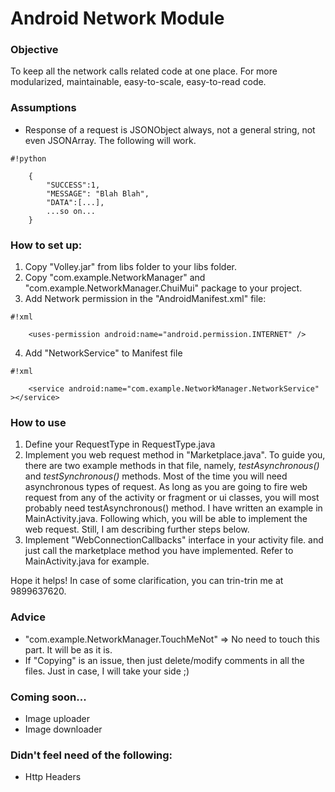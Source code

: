 # Android Network Module #


### Objective ###
To keep all the network calls related code at one place. For more modularized, maintainable, easy-to-scale, easy-to-read code.

### Assumptions ###
* Response of a request is JSONObject always, not a general string, not even JSONArray. The following will work.

	
```
#!python

    {
		"SUCCESS":1,
		"MESSAGE": "Blah Blah",
		"DATA":[...],
		...so on...
	}
```


### How to set up: ###
1. Copy "Volley.jar" from libs folder to your libs folder.
2. Copy "com.example.NetworkManager" and "com.example.NetworkManager.ChuiMui" package to your project.
3. Add Network permission in the "AndroidManifest.xml" file:

```
#!xml

	<uses-permission android:name="android.permission.INTERNET" />
```

4.  Add "NetworkService" to Manifest file

```
#!xml

	<service android:name="com.example.NetworkManager.NetworkService" ></service>
```


### How to use ###
1. Define your RequestType in RequestType.java
2. Implement you web request method in "Marketplace.java". To guide you, there are two example methods in that file, namely, *testAsynchronous()* and *testSynchronous()* methods. Most of the time you will need asynchronous types of request. As long as you are going to fire web request from any of the activity or fragment or ui classes, you will most probably need testAsynchronous() method. I have written an example in MainActivity.java. Following which, you will be able to implement the web request. Still, I am describing further steps below.
3. Implement "WebConnectionCallbacks" interface in your activity file. and just call the marketplace method you have implemented. Refer to MainActivity.java for example.

Hope it helps! In case of some clarification, you can trin-trin me at 9899637620.


### Advice ###
* "com.example.NetworkManager.TouchMeNot" => No need to touch this part. It will be as it is.
* If "Copying" is an issue, then just delete/modify comments in all the files. Just in case, I will take your side ;)

### Coming soon... ###
* Image uploader
* Image downloader

### Didn't feel need of the following: ###
* Http Headers